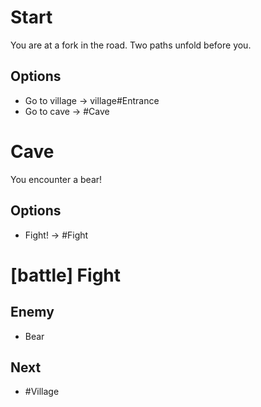 # Start

You are at a fork in the road. Two paths unfold before you.

## Options
 - Go to village -> village#Entrance
 - Go to cave -> #Cave

# Cave

You encounter a bear!

## Options
 - Fight! -> #Fight

# [battle] Fight

## Enemy
 - Bear

## Next
 - #Village